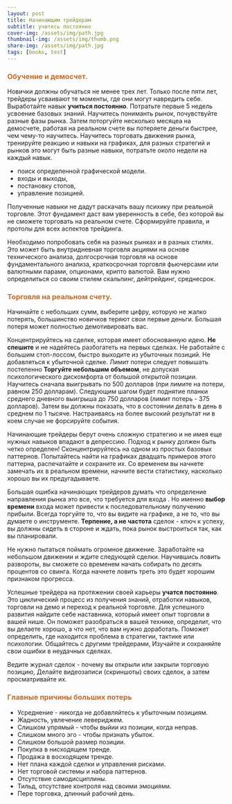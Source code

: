 ```yaml
---
layout: post
title: Начинающим трейдерам
subtitle: yчитесь постоянно
cover-img: /assets/img/path.jpg
thumbnail-img: /assets/img/thumb.png
share-img: /assets/img/path.jpg
tags: [books, test]
---
```

### <span style="color:chocolate">Обучение и демосчет.</span> 
Новички должны обучаться не менее трех лет.
Только после пяти лет, трейдеры усваивают те моменты, где они могут навредить себе.
Выработайте навык **учиться постоянно**.
Потратьте первые 5 недель усвоение  базовых знаний.
Научитесь  пониманть рынок, почувствуйте  разные фазы рынка. 
Затем поторгуйте несколько месяцеа на демосчете, 
работая на реальном счете вы потеряете деньги быстрее, чем  чему-то научитесь.
Научитесь торговать движения рынка, тренируйте реакцию и навыки на графиках,
для разных стратегий и рынков это могут быть разные навыки, потратьте около недели на каждый навык.
- поиск определенной графической модели. 
- входы и выходы,
- постановку стопов, 
- управление позицией. 

Полученные навыки не дадут раскачать вашу психику при реальной торговле. Этот фундамент даст вам уверенность в себе, без которой вы не сможете торговать на реальном счете.
Сформируйте правила, и протолы для всех аспектов трейдинга. 

Необходимо попробовать себя на разных рынках и в разных стилях. 
Это может быть внутридневная торговля акциями на основе технического анализа, долгосрочная торговля на основе фундаментального анализа, краткосрочная торговля фьючерсами или валютными парами, опционами, крипто валютой. 
Вам нужно определиться со своим стилем скальпинг, дейтрейдинг, среднесрок.
### <span style="color:chocolate">Торговля на реальном счету.</span>
Начинайте с небольших сумм, выберите цифру, которую  не жалко потерять, большинство новичков теряют свои первые деньги. Большая потеря  может полностью демотивировать вас.

Концентрируйтесь на сделке, которая имеет обоснованную идею. 
**Не спешите** и не надейтесь разбогатеть на первых сделках.
Не работайте с большим стоп-лоссом, быстро выходите из убыточных позиций. 
Не добавляться к убыточной сделке. Лимит потери следует повышать постепенно
**Торгуйте небольшим объемом**, не допуская психологического дискомфорта от большой открытой позиции.
Научитесь сначала выигрывать по 500 долларов (при лимите на потери, равном 250 долларам). Следующим шагом будет поднятие планки среднего дневного выигрыша до 750 долларов (лимит потерь - 375 долларов). Затем вы должны показать, что в состоянии делать в день в среднем по 1 тысяче.
Настраиваясь на более высокий результат ни в коем случае не форсируйте события.

Начинающие трейдеры берут очень сложную стратегию и не имея еще нужных навыков впадают в депрессию.
Подход к рынку должен быть четко определен! 
Сконцентрируйтесь на одном из простых базовых паттернов. 
Попытайтесь найти на графиках двадцать примеров этого паттерна, распечатайте и сохраните их. 
Со временем вы начнете замечать их в реальном времени, начните вести статистику, насколько хорошо вы их предугадываете. 

Большая ошибка начинающих трейдеров думать что определение направления рынка  это все, что требуется для входа . Но именно **выбор времени** входа  может привести к последовательному получению прибыли.
Всегда торгуйте то, что вы видите на графике, а не то, что вы думаете о инструменте. 
**Терпение, а не частота** сделок - ключ к успеху, вы должны сидеть в стороне и ждать, пока рынок выстроиться так, как вы планировали. 

Не нужно пытаться поймать огромное движение. Заработайте на небольшом движении и ждите следующей сделки. Научившись ловить развороты, вы сможете со временем начать собирать по десять процентов со свинга. Когда начнете ловить треть это будет хорошим признаком прогресса.

Успешные трейдера на протяжении своей карьеры **учатся постоянно**. Это циклический процесс из получения знаний, отработки навыков, торговли на демо и переход к реальной торговле. Для успешного развития найдите себе наставника, который имеет опыт торговли в вашей нише. Он поможет разобраться в вашей технике, определит, что вы делаете хорошо, а что нет, что вам нужно доработать. Поможет определить, где находится проблема в стратегии, тактике или психологии. Общайтесь с другими трейдерами, Изучайте и сохраняйте  свои ошибки в неудачных сделках. 

Ведите журнал сделок - почему вы открыли или закрыли торговую позицию,
Делайте видеозаписи (скриншоты) своих сделок, а затем просматривайте их. 
### <span style="color:chocolate">Главные причины больших потерь</span>
- Усреднение - никогда не добавляйтесь к убыточным позициям.
- Жадность, увлечение левериджем.
- Слишком упрямый - чтобы выйии из позиции, когда неправ. 
- Слишком много эго - чтобы признать убыток. 
- Слишком большой размер позиции. 
- Покупка в нисходящем тренде. 
- Продажа в восходящем тренде. 
- Нет плана каждой сделки и управления рисками.
- Нет торговой системы и набора паттернов.
- Отсутствие самодисциплины.
- Тильд, отсутствие  контроля  над своими эмоциями.
- Пере торговка, длинный рабочий день.
